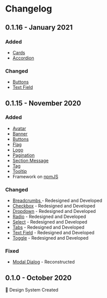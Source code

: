# Changelog

## 0.1.16 - January 2021

### Added

* [Cards](../components/cards.md)
* [Accordion](../components/accordion.md)

### Changed

* [Buttons](../components/button.md)
* [Text Field](../components/text-field.md)

## 0.1.15 - November 2020

### Added

* [Avatar](../components/avatar.md)
* [Banner](../components/banner.md)
* [Buttons](../components/button.md)
* [Flag](../components/flag.md)
* [Logo](../components/logo.md)
* [Pagination](../components/pagination.md)
* [Section Message](../components/section-message.md)
* [Tag](../components/tag.md)
* [Tooltip](../components/tooltip.md)
* Framework on [npmJS](https://www.npmjs.com/package/nelta-framework/)

### Changed

* [Breadcrumbs ](../components/breadcrumbs.md)- Redesigned and Developed
* [Checkbox](../components/checkbox.md) - Redesigned and Developed
* [Dropdown](../components/dropdown.md) - Redesigned and Developed
* [Radio](../components/radio.md) - Redesigned and Developed
* [Select](../components/select.md) - Redesigned and Developed
* [Tabs](../components/tabs.md) - Redesigned and Developed
* [Text Field](../components/text-field.md) - Redesigned and Developed
* [Toggle](../components/toggle.md) - Redesigned and Developed

### Fixed

* [Modal Dialog](../components/modal-dialog.md) - Reconstructed

## 0.1.0 - October 2020

🥳 Design System Created



